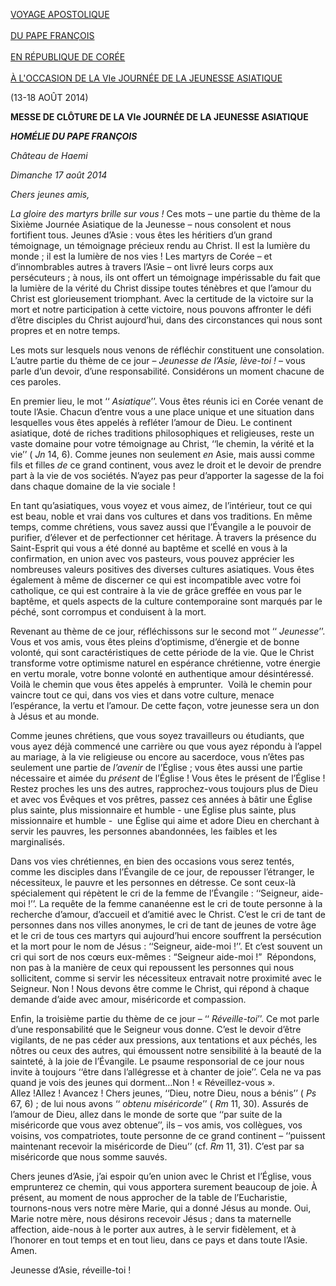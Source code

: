 [VOYAGE APOSTOLIQUE\
\
DU PAPE FRANÇOIS\
\
EN RÉPUBLIQUE DE CORÉE \
\
À L'OCCASION DE LA VIe JOURNÉE DE LA JEUNESSE ASIATIQUE](/content/francesco/fr/travels/2014/outside/documents/papa-francesco-repubblica-corea.html)

(13-18 AOÛT 2014)

**MESSE DE CLÔTURE DE LA VIe JOURNÉE DE LA JEUNESSE ASIATIQUE**

***HOMÉLIE DU PAPE FRANÇOIS***

*Château de Haemi*

*Dimanche 17 août 2014*

*Chers jeunes amis,*

*La gloire des martyrs brille sur vous !* Ces mots – une partie du thème de la Sixième Journée Asiatique de la Jeunesse – nous consolent et nous fortifient tous. Jeunes d’Asie : vous êtes les héritiers d’un grand témoignage, un témoignage précieux rendu au Christ. Il est la lumière du monde ; il est la lumière de nos vies ! Les martyrs de Corée – et d’innombrables autres à travers l’Asie – ont livré leurs corps aux persécuteurs ; à nous, ils ont offert un témoignage impérissable du fait que la lumière de la vérité du Christ dissipe toutes ténèbres et que l’amour du Christ est glorieusement triomphant. Avec la certitude de la victoire sur la mort et notre participation à cette victoire, nous pouvons affronter le défi d’être disciples du Christ aujourd’hui, dans des circonstances qui nous sont propres et en notre temps.

Les mots sur lesquels nous venons de réfléchir constituent une consolation. L’autre partie du thème de ce jour – *Jeunesse de l’Asie, lève-toi !* – vous parle d’un devoir, d’une responsabilité. Considérons un moment chacune de ces paroles.

En premier lieu, le mot ‘‘ *Asiatique*’’. Vous êtes réunis ici en Corée venant de toute l’Asie. Chacun d’entre vous a une place unique et une situation dans lesquelles vous êtes appelés à refléter l’amour de Dieu. Le continent asiatique, doté de riches traditions philosophiques et religieuses, reste un vaste domaine pour votre témoignage au Christ, ‘‘le chemin, la vérité et la vie’’ ( *Jn* 14, 6). Comme jeunes non seulement *en* Asie, mais aussi comme fils et filles *de* ce grand continent, vous avez le droit et le devoir de prendre part à la vie de vos sociétés. N’ayez pas peur d’apporter la sagesse de la foi dans chaque domaine de la vie sociale !

En tant qu’asiatiques, vous voyez et vous aimez, de l’intérieur, tout ce qui est beau, noble et vrai dans vos cultures et dans vos traditions. En même temps, comme chrétiens, vous savez aussi que l’Évangile a le pouvoir de purifier, d’élever et de perfectionner cet héritage. À travers la présence du Saint-Esprit qui vous a été donné au baptême et scellé en vous à la confirmation, en union avec vos pasteurs, vous pouvez apprécier les nombreuses valeurs positives des diverses cultures asiatiques. Vous êtes également à même de discerner ce qui est incompatible avec votre foi catholique, ce qui est contraire à la vie de grâce greffée en vous par le baptême, et quels aspects de la culture contemporaine sont marqués par le péché, sont corrompus et conduisent à la mort.

Revenant au thème de ce jour, réfléchissons sur le second mot ‘‘ *Jeunesse*’’. Vous et vos amis, vous êtes pleins d’optimisme, d’énergie et de bonne volonté, qui sont caractéristiques de cette période de la vie. Que le Christ transforme votre optimisme naturel en espérance chrétienne, votre énergie en vertu morale, votre bonne volonté en authentique amour désintéressé. Voilà le chemin que vous êtes appelés à emprunter.  Voilà le chemin pour vaincre tout ce qui, dans vos vies et dans votre culture, menace l’espérance, la vertu et l’amour. De cette façon, votre jeunesse sera un don à Jésus et au monde.

Comme jeunes chrétiens, que vous soyez travailleurs ou étudiants, que vous ayez déjà commencé une carrière ou que vous ayez répondu à l’appel au mariage, à la vie religieuse ou encore au sacerdoce, vous n’êtes pas seulement une partie de *l’avenir* de l’Église ; vous êtes aussi une partie nécessaire et aimée du *présent* de l’Église ! Vous êtes le présent de l’Église ! Restez proches les uns des autres, rapprochez-vous toujours plus de Dieu et avec vos Évêques et vos prêtres, passez ces années à bâtir une Église plus sainte, plus missionnaire et humble - une Église plus sainte, plus missionnaire et humble -  une Église qui aime et adore Dieu en cherchant à servir les pauvres, les personnes abandonnées, les faibles et les marginalisés.

Dans vos vies chrétiennes, en bien des occasions vous serez tentés, comme les disciples dans l’Évangile de ce jour, de repousser l’étranger, le nécessiteux, le pauvre et les personnes en détresse. Ce sont ceux-là spécialement qui répètent le cri de la femme de l’Évangile : ‘‘Seigneur, aide-moi !’’. La requête de la femme cananéenne est le cri de toute personne à la recherche d’amour, d’accueil et d’amitié avec le Christ. C’est le cri de tant de personnes dans nos villes anonymes, le cri de tant de jeunes de votre âge et le cri de tous ces martyrs qui aujourd’hui encore souffrent la persécution et la mort pour le nom de Jésus : ‘‘Seigneur, aide-moi !’’. Et c’est souvent un cri qui sort de nos cœurs eux-mêmes : “Seigneur aide-moi !”  Répondons, non pas à la manière de ceux qui repoussent les personnes qui nous sollicitent, comme si servir les nécessiteux entravait notre proximité avec le Seigneur. Non ! Nous devons être comme le Christ, qui répond à chaque demande d’aide avec amour, miséricorde et compassion.

Enfin, la troisième partie du thème de ce jour – ‘‘ *Réveille-toi*’’. Ce mot parle d’une responsabilité que le Seigneur vous donne. C’est le devoir d’être vigilants, de ne pas céder aux pressions, aux tentations et aux péchés, les nôtres ou ceux des autres, qui émoussent notre sensibilité à la beauté de la sainteté, à la joie de l’Évangile. Le psaume responsorial de ce jour nous invite à toujours ‘‘être dans l’allégresse et à chanter de joie’’. Cela ne va pas quand je vois des jeunes qui dorment…Non ! « Réveillez-vous ». Allez !Allez ! Avancez ! Chers jeunes, ‘‘Dieu, notre Dieu, nous a bénis’’ ( *Ps* 67, 6) ; de lui nous avons ‘‘ *obtenu miséricorde*’’ ( *Rm* 11, 30). Assurés de l’amour de Dieu, allez dans le monde de sorte que ‘‘par suite de la miséricorde que vous avez obtenue’’, ils – vos amis, vos collègues, vos voisins, vos compatriotes, toute personne de ce grand continent – ‘‘puissent maintenant recevoir la miséricorde de Dieu’’ (cf. *Rm* 11, 31). C’est par sa miséricorde que nous somme sauvés.

Chers jeunes d’Asie, j’ai espoir qu’en union avec le Christ et l’Église, vous emprunterez ce chemin, qui vous apportera surement beaucoup de joie. À présent, au moment de nous approcher de la table de l’Eucharistie, tournons-nous vers notre mère Marie, qui a donné Jésus au monde. Oui, Marie notre mère, nous désirons recevoir Jésus ; dans ta maternelle affection, aide-nous à le porter aux autres, à le servir fidèlement, et à l’honorer en tout temps et en tout lieu, dans ce pays et dans toute l’Asie. Amen.

Jeunesse d’Asie, réveille-toi !